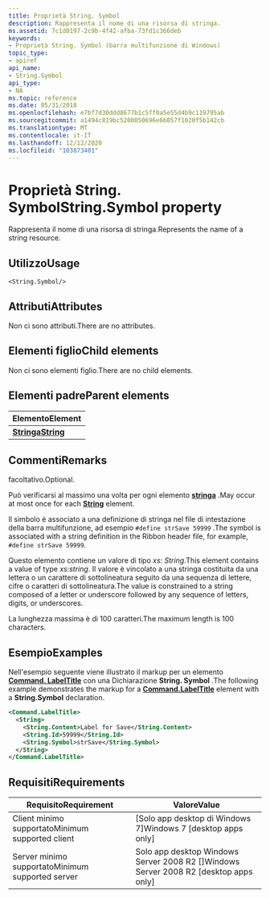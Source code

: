 ```yaml
---
title: Proprietà String. Symbol
description: Rappresenta il nome di una risorsa di stringa.
ms.assetid: 7c1d0197-2c9b-4f42-afba-73fd1c366deb
keywords:
- Proprietà String. Symbol (barra multifunzione di Windows)
topic_type:
- apiref
api_name:
- String.Symbol
api_type:
- NA
ms.topic: reference
ms.date: 05/31/2018
ms.openlocfilehash: e7bf7d30ddd8677b1c5ff0a5e55d4b9c119795ab
ms.sourcegitcommit: a1494c819bc5200050696e66057f1020f5b142cb
ms.translationtype: MT
ms.contentlocale: it-IT
ms.lasthandoff: 12/12/2020
ms.locfileid: "103873401"
---
```

# <a name="stringsymbol-property"></a><span data-ttu-id="a943e-104">Proprietà String. Symbol</span><span class="sxs-lookup"><span data-stu-id="a943e-104">String.Symbol property</span></span>

<span data-ttu-id="a943e-105">Rappresenta il nome di una risorsa di stringa.</span><span class="sxs-lookup"><span data-stu-id="a943e-105">Represents the name of a string resource.</span></span>

## <a name="usage"></a><span data-ttu-id="a943e-106">Utilizzo</span><span class="sxs-lookup"><span data-stu-id="a943e-106">Usage</span></span>

``` syntax
<String.Symbol/>
```

## <a name="attributes"></a><span data-ttu-id="a943e-107">Attributi</span><span class="sxs-lookup"><span data-stu-id="a943e-107">Attributes</span></span>

<span data-ttu-id="a943e-108">Non ci sono attributi.</span><span class="sxs-lookup"><span data-stu-id="a943e-108">There are no attributes.</span></span>

## <a name="child-elements"></a><span data-ttu-id="a943e-109">Elementi figlio</span><span class="sxs-lookup"><span data-stu-id="a943e-109">Child elements</span></span>

<span data-ttu-id="a943e-110">Non ci sono elementi figlio.</span><span class="sxs-lookup"><span data-stu-id="a943e-110">There are no child elements.</span></span>

## <a name="parent-elements"></a><span data-ttu-id="a943e-111">Elementi padre</span><span class="sxs-lookup"><span data-stu-id="a943e-111">Parent elements</span></span>



| <span data-ttu-id="a943e-112">Elemento</span><span class="sxs-lookup"><span data-stu-id="a943e-112">Element</span></span>                                                   |
|-----------------------------------------------------------|
| [<span data-ttu-id="a943e-113">**Stringa**</span><span class="sxs-lookup"><span data-stu-id="a943e-113">**String**</span></span>](windowsribbon-element-string.md)<br/> |



## <a name="remarks"></a><span data-ttu-id="a943e-114">Commenti</span><span class="sxs-lookup"><span data-stu-id="a943e-114">Remarks</span></span>

<span data-ttu-id="a943e-115">facoltativo.</span><span class="sxs-lookup"><span data-stu-id="a943e-115">Optional.</span></span>

<span data-ttu-id="a943e-116">Può verificarsi al massimo una volta per ogni elemento [**stringa**](windowsribbon-element-string.md) .</span><span class="sxs-lookup"><span data-stu-id="a943e-116">May occur at most once for each [**String**](windowsribbon-element-string.md) element.</span></span>

<span data-ttu-id="a943e-117">Il simbolo è associato a una definizione di stringa nel file di intestazione della barra multifunzione, ad esempio `#define strSave 59999` .</span><span class="sxs-lookup"><span data-stu-id="a943e-117">The symbol is associated with a string definition in the Ribbon header file, for example, `#define strSave 59999`.</span></span>

<span data-ttu-id="a943e-118">Questo elemento contiene un valore di tipo *xs: String*.</span><span class="sxs-lookup"><span data-stu-id="a943e-118">This element contains a value of type *xs:string*.</span></span> <span data-ttu-id="a943e-119">Il valore è vincolato a una stringa costituita da una lettera o un carattere di sottolineatura seguito da una sequenza di lettere, cifre o caratteri di sottolineatura.</span><span class="sxs-lookup"><span data-stu-id="a943e-119">The value is constrained to a string composed of a letter or underscore followed by any sequence of letters, digits, or underscores.</span></span>

<span data-ttu-id="a943e-120">La lunghezza massima è di 100 caratteri.</span><span class="sxs-lookup"><span data-stu-id="a943e-120">The maximum length is 100 characters.</span></span>

## <a name="examples"></a><span data-ttu-id="a943e-121">Esempio</span><span class="sxs-lookup"><span data-stu-id="a943e-121">Examples</span></span>

<span data-ttu-id="a943e-122">Nell'esempio seguente viene illustrato il markup per un elemento [**Command. LabelTitle**](windowsribbon-element-command-labeltitle.md) con una Dichiarazione **String. Symbol** .</span><span class="sxs-lookup"><span data-stu-id="a943e-122">The following example demonstrates the markup for a [**Command.LabelTitle**](windowsribbon-element-command-labeltitle.md) element with a **String.Symbol** declaration.</span></span>


```XML
<Command.LabelTitle>
  <String>
    <String.Content>Label for Save</String.Content>
    <String.Id>59999</String.Id>
    <String.Symbol>strSave</String.Symbol>
  </String>
</Command.LabelTitle>
```



## <a name="requirements"></a><span data-ttu-id="a943e-123">Requisiti</span><span class="sxs-lookup"><span data-stu-id="a943e-123">Requirements</span></span>



| <span data-ttu-id="a943e-124">Requisito</span><span class="sxs-lookup"><span data-stu-id="a943e-124">Requirement</span></span> | <span data-ttu-id="a943e-125">Valore</span><span class="sxs-lookup"><span data-stu-id="a943e-125">Value</span></span> |
|-------------------------------------|---------------------------------------------------------|
| <span data-ttu-id="a943e-126">Client minimo supportato</span><span class="sxs-lookup"><span data-stu-id="a943e-126">Minimum supported client</span></span><br/> | <span data-ttu-id="a943e-127">\[Solo app desktop di Windows 7\]</span><span class="sxs-lookup"><span data-stu-id="a943e-127">Windows 7 \[desktop apps only\]</span></span><br/>              |
| <span data-ttu-id="a943e-128">Server minimo supportato</span><span class="sxs-lookup"><span data-stu-id="a943e-128">Minimum supported server</span></span><br/> | <span data-ttu-id="a943e-129">Solo app desktop Windows Server 2008 R2 \[\]</span><span class="sxs-lookup"><span data-stu-id="a943e-129">Windows Server 2008 R2 \[desktop apps only\]</span></span><br/> |



 

 





